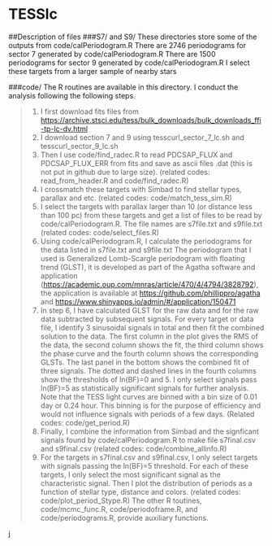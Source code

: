 # TESSlc
##Description of files
###S7/ and S9/
These directories store some of the outputs from code/calPeriodogram.R
There are 2746 periodograms for sector 7 generated by code/calPeriodogram.R
There are 1500 periodograms for sector 9 generated by code/calPeriodogram.R
I select these targets from a larger sample of nearby stars

###code/
The R routines are available in this directory. I conduct the analysis following the following steps.
>1. I first download fits files from https://archive.stsci.edu/tess/bulk_downloads/bulk_downloads_ffi-tp-lc-dv.html
>2. I download section 7 and 9 using tesscurl_sector_7_lc.sh and tesscurl_sector_9_lc.sh
>3. Then I use code/find_radec.R to read PDCSAP_FLUX and PDCSAP_FLUX_ERR from fits and save as ascii files .dat (this is not put in github due to large size). (related codes: read_from_header.R and code/find_radec.R)
>4. I crossmatch these targets with Simbad to find stellar types, parallax and etc. (related codes: code/match_tess_sim.R)
>5. I select the targets with parallax larger than 10 (or distance less than 100 pc) from these targets and get a list of files to be read by code/calPeriodogram.R. The file names are s7file.txt and s9file.txt (related codes: code/select_files.R)
>6. Using code/calPeriodogram.R, I calculate the periodograms for the data listed in s7file.txt and s9file.txt 
The periodogram that I used is Generalized Lomb-Scargle periodogram with floating trend (GLST), it is developed as part of the Agatha software and application (https://academic.oup.com/mnras/article/470/4/4794/3828792), the application is available at https://github.com/phillippro/agatha and https://www.shinyapps.io/admin/#/application/150471
>7. In step 6, I have calculated GLST for the raw data and for the raw data subtracted by subsequent signals. For every target or data file, I identify 3 sinusoidal signals in total and then fit the combined solution to the data. The first column in the plot gives the RMS of the data, the second column shows the fit, the third column shows the phase curve and the fourth column shows the corresponding GLSTs. The last panel in the bottom shows the combined fit of three signals. The dotted and dashed lines in the fourth columns show the thresholds of ln(BF)=0 and 5. I only select signals pass ln(BF)=5 as statistically significant signals for further analysis. Note that the TESS light curves are binned with a bin size of 0.01 day or 0.24 hour. This binning is for the purpose of efficiency and would not influence signals with periods of a few days. (Related codes: code/get_period.R)
>8. Finally, I combine the information from Simbad and the signficant signals found by code/calPeriodogram.R to make file s7final.csv and s9final.csv (related codes: code/combine_allinfo.R)
>9. For the targets in s7final.csv and s9final.csv, I only select targets with signals passing the ln(BF)=5 threshold. For each of these targets, I only select the most significant signal as the characteristic signal. Then I plot the distribution of periods as a function of stellar type, distance and colors. (related codes: code/plot_period_Stype.R)
The other R toutines, code/mcmc_func.R, code/periodoframe.R, and code/periodograms.R, provide auxiliary functions. 





j